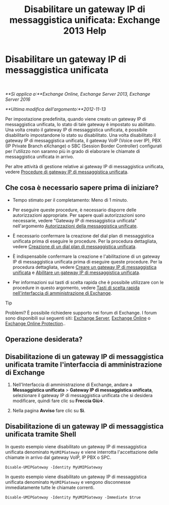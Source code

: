 ﻿---
title: 'Disabilitare un gateway IP di messaggistica unificata: Exchange 2013 Help'
TOCTitle: Disabilitare un gateway IP di messaggistica unificata
ms:assetid: fe3a8797-1230-49cb-a839-ccec238266b6
ms:mtpsurl: https://technet.microsoft.com/it-it/library/Bb125257(v=EXCHG.150)
ms:contentKeyID: 50482133
ms.date: 05/22/2018
mtps_version: v=EXCHG.150
ms.translationtype: MT
---

# Disabilitare un gateway IP di messaggistica unificata

 

_**Si applica a:**Exchange Online, Exchange Server 2013, Exchange Server 2016_

_**Ultima modifica dell'argomento:**2012-11-13_

Per impostazione predefinita, quando viene creato un gateway IP di messaggistica unificata, lo stato di tale gateway è impostato su abilitato. Una volta creato il gateway IP di messaggistica unificata, è possibile disabilitarlo impostandone lo stato su disabilitato. Una volta disabilitato il gateway IP di messaggistica unificata, il gateway VoIP (Voice over IP), PBX (IP Private Branch eXchange) o SBC (Session Border Controller) configurati per l'utilizzo non saranno più in grado di elaborare le chiamate di messaggistica unificata in arrivo.

Per altre attività di gestione relative ai gateway IP di messaggistica unificata, vedere [Procedure di gateway IP di messaggistica unificata](um-ip-gateway-procedures-exchange-2013-help.md).

## Che cosa è necessario sapere prima di iniziare?

  - Tempo stimato per il completamento: Meno di 1 minuto.

  - Per eseguire queste procedure, è necessario disporre delle autorizzazioni appropriate. Per sapere quali autorizzazioni sono necessarie, vedere "Gateway IP di messaggistica unificata" nell'argomento [Autorizzazioni della messaggistica unificate](unified-messaging-permissions-exchange-2013-help.md).

  - È necessario confermare la creazione del dial plan di messaggistica unificata prima di eseguire le procedure. Per la procedura dettagliata, vedere [Creazione di un dial plan di messaggistica unificata](create-a-um-dial-plan-exchange-2013-help.md).

  - È indispensabile confermare la creazione e l'abilitazione di un gateway IP di messaggistica unificata prima di eseguire queste procedure. Per la procedura dettagliata, vedere [Creare un gateway IP di messaggistica unificata](create-a-um-ip-gateway-exchange-2013-help.md) e [Abilitare un gateway IP di messaggistica unificata](enable-a-um-ip-gateway-exchange-2013-help.md).

  - Per informazioni sui tasti di scelta rapida che è possibile utilizzare con le procedure in questo argomento, vedere [Tasti di scelta rapida nell'interfaccia di amministrazione di Exchange](keyboard-shortcuts-in-the-exchange-admin-center-exchange-online-protection-help.md).


> [!TIP]
> Problemi? È possibile richiedere supporto nei forum di Exchange. I forum sono disponibili sui seguenti siti: <A href="https://go.microsoft.com/fwlink/p/?linkid=60612">Exchange Server</A>, <A href="https://go.microsoft.com/fwlink/p/?linkid=267542">Exchange Online</A> o <A href="https://go.microsoft.com/fwlink/p/?linkid=285351">Exchange Online Protection</A>..



## Operazione desiderata?

## Disabilitazione di un gateway IP di messaggistica unificata tramite l'interfaccia di amministrazione di Exchange

1.  Nell'Interfaccia di amministrazione di Exchange, andare a **Messaggistica unificata** \> **Gateway IP di messaggistica unificata**, selezionare il gateway IP di messaggistica unificata che si desidera modificare, quindi fare clic su **Freccia Giù**![Icona Freccia in giù](images/JJ150576.ef5ca57d-a033-457b-bd92-6361877c33d0(EXCHG.150).gif "Icona Freccia in giù").

2.  Nella pagina **Avviso** fare clic su **Sì**.

## Disabilitazione di un gateway IP di messaggistica unificata tramite Shell

In questo esempio viene disabilitato un gateway IP di messaggistica unificata denominato `MyUMIPGateway` e viene interrotta l'accettazione delle chiamate in arrivo dal gateway VoIP, IP PBX o SPC.

    Disable-UMIPGateway -Identity MyUMIPGateway

In questo esempio viene disabilitato un gateway IP di messaggistica unificata denominato `MyUMIPGateway` e vengono disconnesse immediatamente tutte le chiamate correnti.

    Disable-UMIPGateway -Identity MyUMIPGateway -Immediate $true

